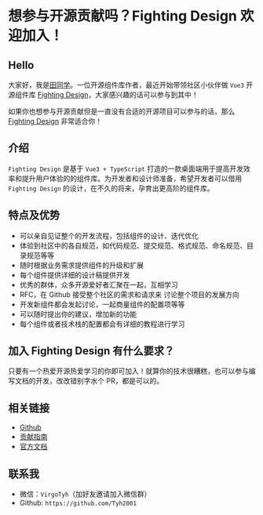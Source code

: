 # 想参与开源贡献吗？Fighting Design 欢迎加入！

## Hello

大家好，我是[田同学](https://github.com/Tyh2001)。一位开源组件库作者，最近开始带领社区小伙伴做 `Vue3` 开源组件库 [Fighting Design](https://github.com/FightingDesign/fighting-design)，大家感兴趣的话可以参与到其中！

如果你也想参与开源贡献但是一直没有合适的开源项目可以参与的话，那么 [Fighting Design](https://github.com/FightingDesign/fighting-design) 非常适合你！

## 介绍

`Fighting Design` 是基于 `Vue3 + TypeScript` 打造的一款桌面端用于提高开发效率和提升用户体验的的组件库。为开发者和设计师准备，希望开发者可以借用 `Fighting Design` 的设计，在不久的将来，孕育出更高阶的组件库。

## 特点及优势

- 可以亲自见证整个的开发流程，包括组件的设计、迭代优化
- 体验到社区中的各自规范，如代码规范、提交规范、格式规范、命名规范、目录规范等等
- 随时根据业务需求提供组件的升级和扩展
- 每个组件提供详细的设计稿提供开发
- 优秀的群体，众多开源爱好者汇聚在一起，互相学习
- RFC，在 Github 接受整个社区的需求和请求来 讨论整个项目的发展方向
- 开发新组件都会发起讨论，一起商量组件的配置项等等
- 可以随时提出你的建议，增加新的功能
- 每个组件或者技术栈的配置都会有详细的教程进行学习

## 加入 Fighting Design 有什么要求？

只要有一个热爱开源热爱学习的你即可加入！就算你的技术很糟糕，也可以参与编写文档的开发，改改错别字水个 PR，都是可以的。

## 相关链接

- [Github](https://github.com/FightingDesign/fighting-design)
- [贡献指南](https://github.com/FightingDesign/fighting-design/blob/master/CONTRIBUTING.md)
- [官方文档](https://fighting.tianyuhao.cn)

## 联系我

- 微信：`VirgoTyh`（加好友邀请加入微信群）
- Github: `https://github.com/Tyh2001`

